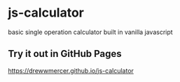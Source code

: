 # js-calculator
basic single operation calculator built in vanilla javascript

## Try it out in GitHub Pages
https://drewwmercer.github.io/js-calculator
